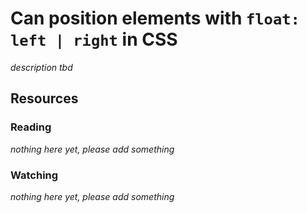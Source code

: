 # Can position elements with `float: left | right` in CSS
_description tbd_
## Resources
### Reading
_nothing here yet, please add something_
### Watching
_nothing here yet, please add something_
